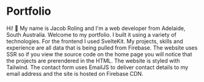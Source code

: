 # Portfolio

Hi! 👋 My name is Jacob Roling and I'm a web developer from Adelaide, South Australia. Welcome to my portfolio. I built it using a variety of technologies. For the frontend I used SvelteKit. My projects, skills and experience are all data that is being pulled from Firebase. The website uses SSR so if you view the source code on the home page you will notice that the projects are prerendered in the HTML. The website is styled with Tailwind. The contact form uses EmailJS to deliver contact details to my email address and the site is hosted on Firebase CDN.
